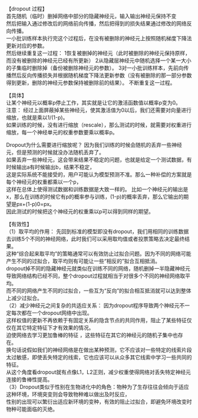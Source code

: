 【dropout 过程】  
首先随机（临时）删掉网络中部分的隐藏神经元，输入输出神经元保持不变  
然后把输入通过修改后的网络前向传播，然后把得到的损失结果通过修改的网络反向传播。  
一小批训练样本执行完这个过程后，在没有被删除的神经元上按照随机梯度下降法更新对应的参数。  
然后继续重复这一过程：
1恢复被删掉的神经元（此时被删除的神经元保持原样，而没有被删除的神经元已经有所更新）
2从隐藏层神经元中随机选择一个某一大小的子集临时删除掉（备份被删除神经元的参数）。
3对一小批训练样本，先前向传播然后反向传播损失并根据随机梯度下降法更新参数（没有被删除的那一部分参数得到更新，删除的神经元参数保持被删除前的结果）。
不断重复这一过程。
  
【具体】  
让某个神经元以概率p停止工作，其实就是让它的激活函数值以概率p变为0。  
注意： 经过上面屏蔽掉某些神经元，使其激活值为0以后，我们还需要对向量进行缩放，也就是乘以1/(1-p)。  
如果训练的时候，没有进行缩放（rescale），那么测试的时候，就需要对权重进行缩放，每一个神经单元的权重参数要乘以概率p。  
  
Dropout为什么需要进行缩放呢？
因为我们训练的时候会随机的丢弃一些神经元，但是预测的时候就没办法随机丢弃了。  
如果丢弃一些神经元，这会带来结果不稳定的问题，也就是给定一个测试数据，有时候输出a有时候输出b，结果不稳定，  
这是实际系统不能接受的，用户可能认为模型预测不准。那么一种补偿的方案就是每个神经元的权重都乘以一个p，  
这样在总体上使得测试数据和训练数据是大致一样的。 
比如一个神经元的输出是x，那么在训练的时候它有p的概率参与训练，(1-p)的概率丢弃，那么它输出的期望是px+(1-p)0=px。  
因此测试的时候把这个神经元的权重乘以p可以得到同样的期望。  
  
【有效性】  
（1）取平均的作用： 先回到标准的模型即没有dropout，我们用相同的训练数据去训练5个不同的神经网络，此时我们可以采用取均值或者投票策略去决定最终结果。  
这种“综合起来取平均”的策略通常可以有效防止过拟合问题。因为不同的网络可能产生不同的过拟合，取平均则有可能让一些“相反的”拟合互相抵消。  
dropout掉不同的隐藏神经元就类似在训练不同的网络，随机删掉一半隐藏神经元导致网络结构已经不同，整个dropout过程就相当于对很多个不同的神经网络取平均。  
而不同的网络产生不同的过拟合，一些互为“反向”的拟合相互抵消就可以达到整体上减少过拟合。  
（2）减少神经元之间复杂的共适应关系： 因为dropout程序导致两个神经元不一定每次都在一个dropout网络中出现。  
这样权值的更新不再依赖于有固定关系的隐含节点的共同作用，阻止了某些特征仅仅在其它特定特征下才有效果的情况。  
迫使网络去学习更加鲁棒的特征 ，这些特征在其它的神经元的随机子集中也存在。  
换句话说假如我们的神经网络是在做出某种预测，它不应该对一些特定的线索片段太过敏感，即使丢失特定的线索，它也应该可以从众多其它线索中学习一些共同的特征。  
从这个角度看dropout就有点像L1，L2正则，减少权重使得网络对丢失特定神经元连接的鲁棒性提高。  
（3）Dropout类似于性别在生物进化中的角色：物种为了生存往往会倾向于适应这种环境，环境突变则会导致物种难以做出及时反应，  
性别的出现可以繁衍出适应新环境的变种，有效的阻止过拟合，即避免环境改变时物种可能面临的灭绝。

